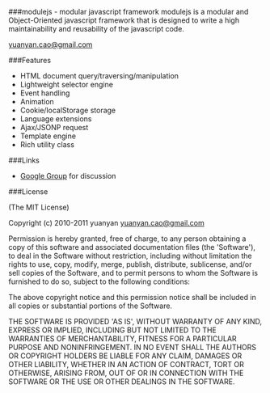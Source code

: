 ###modulejs - modular javascript framework
modulejs is a modular and Object-Oriented javascript framework that is designed to write a high maintainability and reusability of the javascript code. 

yuanyan.cao@gmail.com

###Features
* HTML document query/traversing/manipulation
* Lightweight selector engine
* Event handling
* Animation
* Cookie/localStorage storage
* Language extensions
* Ajax/JSONP request
* Template engine
* Rich utility class

###Links
* [Google Group](http://groups.google.com/group/modulejs) for discussion

###License

(The MIT License)

Copyright (c) 2010-2011 yuanyan <yuanyan.cao@gmail.com>

Permission is hereby granted, free of charge, to any person obtaining a copy of this software and associated documentation files (the 'Software'), to deal in the Software without restriction, including without limitation the rights to use, copy, modify, merge, publish, distribute, sublicense, and/or sell copies of the Software, and to permit persons to whom the Software is furnished to do so, subject to the following conditions:

The above copyright notice and this permission notice shall be included in all copies or substantial portions of the Software.

THE SOFTWARE IS PROVIDED 'AS IS', WITHOUT WARRANTY OF ANY KIND, EXPRESS OR IMPLIED, INCLUDING BUT NOT LIMITED TO THE WARRANTIES OF MERCHANTABILITY, FITNESS FOR A PARTICULAR PURPOSE AND NONINFRINGEMENT. IN NO EVENT SHALL THE AUTHORS OR COPYRIGHT HOLDERS BE LIABLE FOR ANY CLAIM, DAMAGES OR OTHER LIABILITY, WHETHER IN AN ACTION OF CONTRACT, TORT OR OTHERWISE, ARISING FROM, OUT OF OR IN CONNECTION WITH THE SOFTWARE OR THE USE OR OTHER DEALINGS IN THE SOFTWARE.